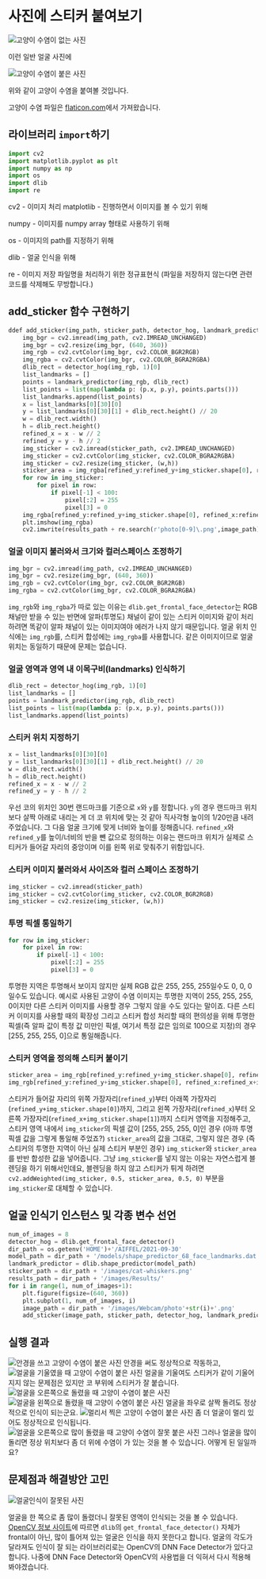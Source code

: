 # 사진에 스티커 붙여보기

![고양이 수염이 없는 사진](./images/Webcam/photo3.jpg)

이런 일반 얼굴 사진에

![고양이 수염이 붙은 사진](./images/Results/photo3.jpg)

위와 같이 고양이 수염을 붙여볼 것입니다.

고양이 수염 파일은 [flaticon.com](https://www.flaticon.com/free-icon/cat-whiskers_24674)에서 가져왔습니다.

## 라이브러리 `import`하기

```python
import cv2
import matplotlib.pyplot as plt
import numpy as np
import os
import dlib
import re
```

cv2 - 이미지 처리
matplotlib - 진행하면서 이미지를 볼 수 있기 위해

numpy - 이미지를 numpy array 형태로 사용하기 위해

os - 이미지의 path를 지정하기 위해

dlib - 얼굴 인식을 위해

re - 이미지 저장 파일명을 처리하기 위한 정규표현식 (파일을 저장하지 않는다면 관련 코드를 삭제해도 무방합니다.)

##  add_sticker 함수 구현하기

```python
ddef add_sticker(img_path, sticker_path, detector_hog, landmark_predictor, results_path):
    img_bgr = cv2.imread(img_path, cv2.IMREAD_UNCHANGED)
    img_bgr = cv2.resize(img_bgr, (640, 360))
    img_rgb = cv2.cvtColor(img_bgr, cv2.COLOR_BGR2RGB)
    img_rgba = cv2.cvtColor(img_bgr, cv2.COLOR_BGRA2RGBA)
    dlib_rect = detector_hog(img_rgb, 1)[0]
    list_landmarks = []
    points = landmark_predictor(img_rgb, dlib_rect)
    list_points = list(map(lambda p: (p.x, p.y), points.parts()))
    list_landmarks.append(list_points)
    x = list_landmarks[0][30][0]
    y = list_landmarks[0][30][1] + dlib_rect.height() // 20
    w = dlib_rect.width()
    h = dlib_rect.height()
    refined_x = x - w // 2
    refined_y = y - h // 2
    img_sticker = cv2.imread(sticker_path, cv2.IMREAD_UNCHANGED)
    img_sticker = cv2.cvtColor(img_sticker, cv2.COLOR_BGRA2RGBA)
    img_sticker = cv2.resize(img_sticker, (w,h))
    sticker_area = img_rgba[refined_y:refined_y+img_sticker.shape[0], refined_x:refined_x+img_sticker.shape[1]]
    for row in img_sticker:
        for pixel in row:
            if pixel[-1] < 100:
                pixel[:2] = 255
                pixel[3] = 0
    img_rgba[refined_y:refined_y+img_sticker.shape[0], refined_x:refined_x+img_sticker.shape[1]] = np.where(img_sticker==[255,255,255,0], sticker_area, cv2.addWeighted(img_sticker, 0.5, sticker_area, 0.5, 0))
    plt.imshow(img_rgba)
    cv2.imwrite(results_path + re.search(r'photo[0-9]\.png',image_path).group(), cv2.cvtColor(img_rgba, cv2.COLOR_RGBA2BGRA))
```
### 얼굴 이미지 불러와서 크기와 컬러스페이스 조정하기
```python
img_bgr = cv2.imread(img_path, cv2.IMREAD_UNCHANGED)
img_bgr = cv2.resize(img_bgr, (640, 360))
img_rgb = cv2.cvtColor(img_bgr, cv2.COLOR_BGR2RGB)
img_rgba = cv2.cvtColor(img_bgr, cv2.COLOR_BGRA2RGBA)
```

`img_rgb`와 `img_rgba`가 따로 있는 이유는 `dlib.get_frontal_face_detector`는 RGB 채널만 받을 수 있는 반면에 알파(투명도) 채널이 같이 있는 스티커 이미지와 같이 처리하려면 똑같이 알파 채널이 있는 이미지여야 에러가 나지 않기 때문입니다. 얼굴 위치 인식에는 `img_rgb`를, 스티커 합성에는 `img_rgba`를 사용합니다. 같은 이미지이므로 얼굴 위치는 동일하기 때문에 문제는 없습니다.

### 얼굴 영역과 영역 내 이목구비(landmarks) 인식하기
```python
dlib_rect = detector_hog(img_rgb, 1)[0]
list_landmarks = []
points = landmark_predictor(img_rgb, dlib_rect)
list_points = list(map(lambda p: (p.x, p.y), points.parts()))
list_landmarks.append(list_points)
```
### 스티커 위치 지정하기
```python
x = list_landmarks[0][30][0]
y = list_landmarks[0][30][1] + dlib_rect.height() // 20
w = dlib_rect.width()
h = dlib_rect.height()
refined_x = x - w // 2
refined_y = y - h // 2
```
우선 코의 위치인 30번 랜드마크를 기준으로 `x`와 `y`를 정합니다. `y`의 경우 랜드마크 위치보다 살짝 아래로 내리는 게 더 코 위치에 맞는 것 같아 직사각형 높이의 1/20만큼 내려주었습니다. 그 다음 얼굴 크기에 맞게 너비와 높이를 정해줍니다. `refined_x`와 `refined_y`를 높이/너비의 반을 뺀 값으로 정의하는 이유는 랜드마크 위치가 실제로 스티커가 들어갈 자리의 중앙이며 이를 왼쪽 위로 맞춰주기 위함입니다.

### 스티커 이미지 불러와서 사이즈와 컬러 스페이스 조정하기
```python
img_sticker = cv2.imread(sticker_path)
img_sticker = cv2.cvtColor(img_sticker, cv2.COLOR_BGR2RGB)
img_sticker = cv2.resize(img_sticker, (w,h))
```

### 투명 픽셀 통일하기
```python
for row in img_sticker:
    for pixel in row:
        if pixel[-1] < 100:
            pixel[:2] = 255
            pixel[3] = 0
```
투명한 지역은 투명해서 보이지 않지만 실제 RGB 값은 255, 255, 255일수도 0, 0, 0일수도 있습니다. 예시로 사용된 고양이 수염 이미지는 투명한 지역이 255, 255, 255, 0이지만 다른 스티커 이미지를 사용할 경우 그렇지 않을 수도 있다는 말이죠. 다른 스티커 이미지를 사용할 때의 확장성 그리고 스티커 합성 처리할 때의 편의성을 위해 투명한 픽셀(즉 알파 값이 특정 값 미만인 픽셀, 여기서 특정 값은 임의로 100으로 지정)의 경우 [255, 255, 255, 0]으로 통일해줍니다.

### 스티커 영역을 정의해 스티커 붙이기
```python
sticker_area = img_rgb[refined_y:refined_y+img_sticker.shape[0], refined_x:refined_x+img_sticker.shape[1]]
img_rgb[refined_y:refined_y+img_sticker.shape[0], refined_x:refined_x+img_sticker.shape[1]] = np.where(img_sticker==[255, 255, 255, 0], sticker_area, cv2.addWeighted(img_sticker, 0.5, sticker_area, 0.5, 0))
```
스티커가 들어갈 자리의 위쪽 가장자리(`refined_y`)부터 아래쪽 가장자리(`refined_y+img_sticker.shape[0]`)까지, 그리고 왼쪽 가장자리(`refined_x`)부터 오른쪽 가장자리(`refined_x+img_sticker.shape[1]`)까지 스티커 영역을 지정해주고, 스티커 영역 내에서 `img_sticker`의 픽셀 값이 [255, 255, 255, 0]인 경우 (아까 투명 픽셀 값을 그렇게 통일해 주었죠?) `sticker_area`의 값을 그대로, 그렇지 않은 경우 (즉 스티커의 투명한 지역이 아닌 실제 스티커 부분인 경우) `img_sticker`와 `sticker_area`를 반반 합성한 값을 넣어줍니다. 그냥 `img_sticker`를 넣지 않는 이유는 자연스럽게 블렌딩을 하기 위해서인데요, 블렌딩을 하지 않고 스티커가 튀게 하려면 `cv2.addWeighted(img_sticker, 0.5, sticker_area, 0.5, 0)` 부분을 `img_sticker`로 대체할 수 있습니다.


## 얼굴 인식기 인스턴스 및 각종 변수 선언

```python
num_of_images = 8
detector_hog = dlib.get_frontal_face_detector()
dir_path = os.getenv('HOME')+'/AIFFEL/2021-09-30'
model_path = dir_path + '/models/shape_predictor_68_face_landmarks.dat'
landmark_predictor = dlib.shape_predictor(model_path)
sticker_path = dir_path + '/images/cat-whiskers.png'
results_path = dir_path + '/images/Results/'
for i in range(1, num_of_images+1):
    plt.figure(figsize=(640, 360))
    plt.subplot(1, num_of_images, i)
    image_path = dir_path + '/images/Webcam/photo'+str(i)+'.png'
    add_sticker(image_path, sticker_path, detector_hog, landmark_predictor, results_path)
```

## 실행 결과
![안경을 쓰고 고양이 수염이 붙은 사진](./images/Results/photo1.jpg)
안경을 써도 정상적으로 작동하고,
![얼굴을 기울였을 때 고양이 수염이 붙은 사진](./images/Results/photo4.jpg)
얼굴을 기울여도 스티커가 같이 기울어지지 않는 문제점은 있지만 코 부위에 스티커가 잘 붙습니다.
![얼굴을 오른쪽으로 돌렸을 때 고양이 수염이 붙은 사진](./images/Results/photo5.jpg) ![얼굴을 왼쪽으로 돌렸을 때 고양이 수염이 붙은 사진](./images/Results/photo6.jpg)
얼굴을 좌우로 살짝 돌려도 정상적으로 인식이 되는군요.
![멀리서 찍은 고양이 수염이 붙은 사진](./images/Results/photo8.jpg)
좀 더 얼굴이 멀리 있어도 정상적으로 인식됩니다.
![얼굴을 오른쪽으로 많이 돌렸을 때 고양이 수염이 잘못 붙은 사진](./images/Results/photo7.jpg)
그러나 얼굴을 많이 돌리면 정상 위치보다 좀 더 위에 수염이 가 있는 것을 볼 수 있습니다. 어떻게 된 일일까요?

## 문제점과 해결방안 고민

![얼굴인식이 잘못된 사진](./images/Results/error.png)

얼굴을 한 쪽으로 좀 많이 돌렸더니 잘못된 영역이 인식되는 것을 볼 수 있습니다. [OpenCV 정보 사이트](https://learnopencv.com/face-detection-opencv-dlib-and-deep-learning-c-python/)에 따르면 `dlib`의 `get_frontal_face_detector()` 자체가 frontal이 아닌, 많이 틀어져 있는 얼굴은 인식을 하지 못한다고 합니다. 얼굴의 각도가 달라져도 인식이 잘 되는 라이브러리로는 OpenCV의 DNN Face Detector가 있다고 합니다. 나중에 DNN Face Detector와 OpenCV의 사용법을 더 익혀서 다시 적용해 봐야겠습니다.

